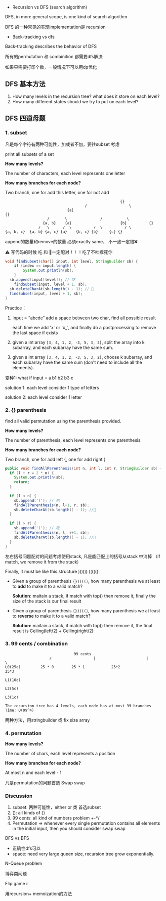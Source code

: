 - Recursion vs DFS (search algorithm)

DFS, in more general scope, is one kind of search algorithm

DFS 的一种常见的实现implementation是 recursion



- Back-tracking vs dfs

Back-tracking describes the behavior of DFS



所有的permutation 和 combinition 都需要dfs解决

如果只需要打印个数，一般情况下可以用dp优化



## DFS 基本方法

1. How many levels in the recursion tree? what does it store on each level?
2. How many different states should we try to put on each level?

## DFS 四道母题

### 1. subset

凡是每个字符有两种可能性，加或者不加，要往subset 考虑

print all subsets of a set

**How many levels?**

The number of characters, each level represents one letter

**How many branches for each node?**

Two branch, one for add this letter, one for not add

```
													{}
									/                   \ 
							{a}											 {}
				   /       \               /           \
				 {a, b}    {a}						{b}          {}
			   /   \      /  \          /  \          / \
{a, b, c}  {a, b} {a, c} {a}    {b, c} {b}     {c} {}
```

append的数量和remove的数量 必须exactly same， 不一致一定错❌

⚠️ 写代码的时候 吃 和 🤮一定配对！！！吃了不吐撑死你

```java
void findSubset(char[] input, int level, StringBuilder sb) {
	if (index == input.length) {
		System.out.println(sb);
	}
  sb.append(input[level]); // 吃
	findSubset(input, level + 1, sb); 
  sb.deleteCharAt(sb.length() - 1); // 🤮 
  findSubset(input, level + 1, sb);	
}
```



Practice：

1. Input = "abcde" add a space between two char, find all possible result

   each time we add 'x' or 'x_', and finally do a postprocessing to remove the last space if exists

2. given a int array `[3, 4, 1, 2, -3, 5, 3, 2]`, split the array into k subarray, and each subarray have the same sum.

3. given a int array `[3, 4, 1, 2, -3, 5, 3, 2]`, choose k subarray, and each subarray have the same sum (don't need to include all the elements).



变种1: what if input = a b1 b2 b3 c

solution 1: each level consider 1 type of letters

solution 2: each level consider 1 letter



### 2. {} parenthesis

find all valid permutation using the parenthesis provided.

**How many levels?**

The number of parenthesis, each level represents one parenthesis

**How many branches for each node?**

Two branch, one for add left {, one for add right }



```java
public void findAllParenthesis(int n, int l, int r, StringBuilder sb) {
  if (l + r = 2 * n) {
    System.out.println(sb);
    return;
  }
  
  if (l < n) {
    sb.append('('); // 吃
    findAllParenthesis(n, l+1, r, sb);
    sb.deleteCharAt(sb.length() - 1); //🤮
  }
  
  if (l > r) {
    sb.append(')'); // 吃
    findAllParenthesis(n, l, r+1, sb);
    sb.deleteCharAt(sb.length() - 1); //🤮
  }
}
```

左右括号问题配对的问题考虑使用stack, 凡是能匹配上的括号从stack 中消掉 （if match, we remove it from the stack)

Finally, it must be like this structure  )))))) ((((((

- Given a group of parenthesis `{}))(()`, how many parenthesis we at least to **add** to make it to a valid match?

  **Solution:** maitain a stack, if match with top() then remove it, finally the size of the stack is our final result

- Given a group of parenthesis `{}))(()`, how many parenthesis we at least to **reverse** to make it to a valid match?

  **Solution:** maitain a stack, if match with top() then remove it, the final result is Ceiling(left/2) + Celling(right/2)



### 3. 99 cents / combination

```
                               99 cents
			        /			        | 						| 					\
L0(25c)  		25 * 0        25 * 1			25*2						 25*3

L1(10c)       

L2(5c)

L3(1c)

The recursion tree has 4 levels, each node has at most 99 branches
Time: O(99^4)
```



两种方法，用stringbuilder 或 fix size array



### 4. permutation

**How many levels?**

The number of chars, each level represents a position

**How many branches for each node?**

At most n and each level - 1



凡是permutation的问题首选 Swap swap



### Discussion

1. subset: 两种可能性，either or 类 首选subset
2. (): all kinds of {}
3. 99 cents: all kind of numbers problem +-*/
4. Permutation => whenever every single permutation contains all elements in the initial input, then you should consider swap swap





DFS vs BFS

- 正确性dfs可以
- space: need very large queen size, recursion tree grow exponentially.



N-Queue problem





博弈类问题



Flip game ii

用recursion+ memoization的方法
